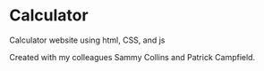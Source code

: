 # Calculator
Calculator website using html, CSS, and js

Created with my colleagues Sammy Collins and Patrick Campfield.
